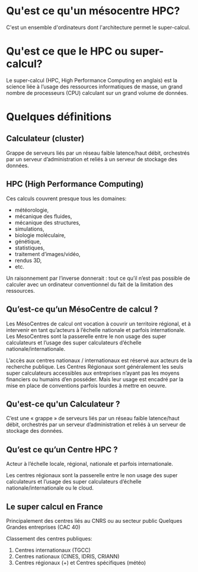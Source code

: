 # Qu'est ce qu'un mésocentre HPC?
C'est un ensemble d'ordinateurs dont l'architecture permet le super-calcul.

# Qu'est ce que le HPC ou super-calcul?
Le super-calcul (HPC, High Performance Computing en anglais) est la science
liée à l’usage des ressources informatiques de masse, un grand nombre de processeurs
(CPU) calculant sur un grand volume de données.

# Quelques définitions

## Calculateur (cluster)
Grappe de serveurs liés par un réseau faible latence/haut débit, orchestrés par un serveur d’administration et reliés à un serveur de stockage des données.

## HPC (High Performance Computing)
Ces calculs couvrent presque tous les domaines:
- météorologie,
- mécanique des fluides,
- mécanique des structures,
- simulations,
- biologie moléculaire,
- génétique,
- statistiques,
- traitement d’images/vidéo,
- rendus 3D,
- etc.

Un raisonnement par l’inverse donnerait : tout ce qu’il n’est pas possible de calculer avec un ordinateur conventionnel du fait de la limitation des ressources.

## Qu’est-ce qu’un MésoCentre de calcul ?
Les MésoCentres de calcul ont vocation à couvrir un territoire régional, et à intervenir en tant qu’acteurs à l’échelle nationale et parfois internationale. Les MesoCentres sont la passerelle entre le non usage des super calculateurs et l’usage des super calculateurs d’échelle nationale/internationale.

L’accès aux centres nationaux / internationaux est réservé aux acteurs de la recherche publique.
Les Centres Régionaux sont généralement les seuls super calculateurs accessibles aux entreprises
n’ayant pas les moyens financiers ou humains d’en posséder. Mais leur usage est encadré par la
mise en place de conventions parfois lourdes à mettre en oeuvre.


## Qu'est-ce qu'un Calculateur ?
C’est une « grappe » de serveurs liés par un réseau faible latence/haut débit, orchestrés par un serveur d’administration et reliés à un serveur de stockage des données.

## Qu’est ce qu’un Centre HPC ?
Acteur à l’échelle locale, régional, nationale et parfois internationale.

Les centres régionaux sont la passerelle entre le non usage des super calculateurs et l’usage des super calculateurs d’échelle nationale/internationale ou le cloud.

## Le super calcul en France
Principalement des centres liés au CNRS ou au secteur public
Quelques Grandes entreprises (CAC 40)

Classement des centres publiques:
1. Centres internationaux (TGCC)
2. Centres nationaux (CINES, IDRIS, CRIANN)
3. Centres régionaux (+) et Centres spécifiques (météo)
